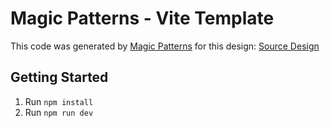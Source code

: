 # Magic Patterns - Vite Template

This code was generated by [Magic Patterns](https://magicpatterns.com) for this design: [Source Design](https://www.magicpatterns.com/c/kujwnz7zcxgcwmsrj3yksn)

## Getting Started

1. Run `npm install`
2. Run `npm run dev`
